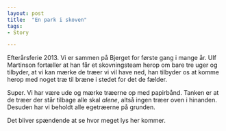 ```yaml
---
layout: post
title:  "En park i skoven"
tags:
- Story

---
```


Efterårsferie 2013. Vi er sammen på Bjerget for første gang i mange år. Ulf Martinson fortæller at han får
et skovningsteam herop om bare tre uger og tilbyder, at vi kan mærke de træer vi vil have ned, han tilbyder os 
at komme herop med noget træ til bræne i stedet for det de fælder.

Super. Vi har være ude og mærke træerne op med papirbånd. Tanken er at de træer der står tilbage alle skal 
_alene_, altså ingen træer oven i hinanden. Desuden har vi beholdt alle egetræerne på grunden. 

Det bliver spændende at se hvor meget lys her kommer.
